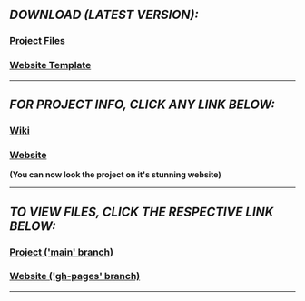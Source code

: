 ## _DOWNLOAD (LATEST VERSION):_
### <a href="https://github.com/HypertextAssassin0273/ModernSnakesAndLadders-PF_Project/archive/v1.0.zip">Project Files</a>
### <a href="https://github.com/HypertextAssassin0273/ModernSnakesAndLadders-PF_Project/archive/web2.0.zip">Website Template</a>

---
## _FOR PROJECT INFO, CLICK ANY LINK BELOW:_
### <a href="https://github.com/HypertextAssassin0273/ModernSnakesAndLadders-PF_Project/wiki">Wiki</a>
### <a href="https://hypertextassassin0273.github.io/ModernSnakesAndLadders-PF_Project/">Website</a>
**(You can now look the project on it's stunning website)**

---
## _TO VIEW FILES, CLICK THE RESPECTIVE LINK BELOW:_
### <a href="https://github.com/HypertextAssassin0273/ModernSnakesAndLadders-PF_Project/tree/main">Project ('main' branch)</a>
### <a href="https://github.com/HypertextAssassin0273/ModernSnakesAndLadders-PF_Project/tree/gh-pages">Website ('gh-pages' branch)</a>

---

